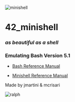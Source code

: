 ![minishell](https://user-images.githubusercontent.com/25162290/143592505-7c88e31d-b8a4-4516-9a88-6c7884a04f9d.png)

# 42_minishell

### *as beautiful as a shell*

### Emulating Bash Version 5.1

* [Bash Reference Manual](http://www.gnu.org/software/bash/)

* [Minishell Reference Manual](http://github.com/jmartini89/42_minishell/wiki)

Made by jmartini & mcrisari

![ralph](https://camo.githubusercontent.com/50090271976ea10fa1d9c85e8d98d82c26f0b996b0eaa135363b8187201154e8/68747470733a2f2f7468756d62732e6766796361742e636f6d2f43616c6d4c6f6e67426f6e676f2d73697a655f726573747269637465642e676966)
